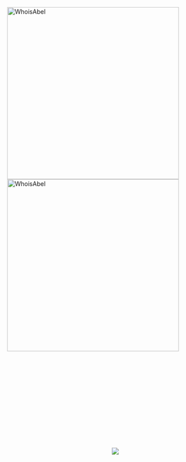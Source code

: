 <div><img align="left" src="https://github-readme-stats.vercel.app/api/top-langs/?username=WhoisAbel&layout=compact&hide=html&theme=dark" alt="WhoisAbel" width="400" /></div>


<div>&nbsp;<img align="center" src="https://github-readme-stats.vercel.app/api?username=WhoisAbel&layout=compact&show_icons=true&theme=dark" alt="WhoisAbel"  width="400" /></div>

<p align="center" style="margin-top:16em;">
 <img src="https://activity-graph.herokuapp.com/graph?username=WhoisAbel&bg_color=0d0c0d&color=e137d6&line=5daddf&point=99eb1e&area=false&hide_border=true">
</p>


<!--
**WhoisAbel/WhoisAbel** is a ✨ _special_ ✨ repository because its `README.md` (this file) appears on your GitHub profile.

Here are some ideas to get you started:

- 🔭 I’m currently working on ...
- 🌱 I’m currently learning ...
- 👯 I’m looking to collaborate on ...
- 🤔 I’m looking for help with ...
- 💬 Ask me about ...
- 📫 How to reach me: ...
- 😄 Pronouns: ...
- ⚡ Fun fact: ...
-->
